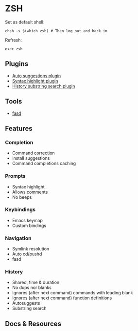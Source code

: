 # ZSH

Set as default shell:
```
chsh -s $(which zsh) # Then log out and back in
```

Refresh:
```
exec zsh
```

## Plugins

- [Auto suggestions plugin](https://github.com/zsh-users/zsh-autosuggestions)
- [Syntax highlight plugin](https://github.com/zsh-users/zsh-syntax-highlighting)
- [History substring search plugin](https://github.com/zsh-users/zsh-history-substring-search)

## Tools

- [fasd](https://github.com/clvv/fasd)

## Features

### Completion

- Command correction
- Install suggestions
- Command completions caching

### Prompts

- Syntax highlight
- Allows comments
- No beeps

### Keybindings

- Emacs keymap
- Custom bindings

### Navigation

- Symlink resolution
- Auto cd/pushd
- fasd

### History

- Shared, time & duration
- No dups nor blanks
- Ignores (after next command) commands with leading blank
- Ignores (after next command) function definitions
- Autosuggests
- Substring search

## Docs & Resources

